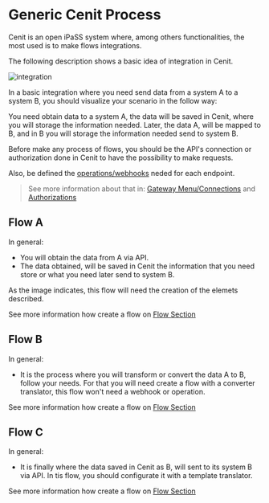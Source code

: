 # Generic Cenit Process

Cenit is an open iPaSS system where, among others functionalities, the most used is to make flows integrations.

The following description shows a basic idea of integration in Cenit.

![integration](https://user-images.githubusercontent.com/30662690/64353019-03c40700-cfcb-11e9-96b2-e4e20ca03c5d.jpg)

In a basic integration where you need send data from a system A to a system B, you should visualize your scenario in the follow way:

You need obtain data to a system A, the data will be saved in Cenit, where you will storage the information needed. Later, the data A, will be mapped to B, and in B you will storage the information needed send to system B.

Before make any process of flows, you should be the API's connection or authorization done in Cenit to have the possibility to make requests.

Also, be defined the [operations/webhooks](gateway.md) neded for each endpoint. 

> See more information about that in: [Gateway Menu/Connections](connection.md) and [Authorizations](authorization.md)

## Flow A

In general: 

- You will obtain the data from A via API.
- The data obtained, will be saved in Cenit the information that you need store or what you need later send to system B.

As the image indicates, this flow will need the creation of the elemets described. 

See more information how create a flow on [Flow Section](flow.md)

## Flow B

In general: 

- It is the process where you will transform or convert the data A to B, follow your needs. For that you will need create a flow with a converter translator, this flow won't need a webhook or operation.

See more information how create a flow on [Flow Section](flow.md)


## Flow C

In general: 

- It is finally where the data saved in Cenit as B, will sent to its system B via API. In tis flow, you should configurate it with a template translator.

See more information how create a flow on [Flow Section](flow.md)


